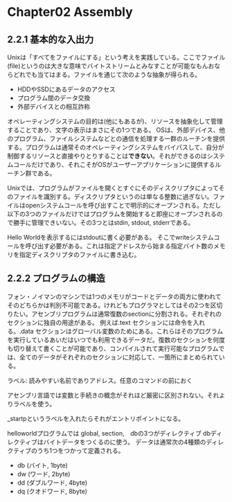 # Chapter02 Assembly
## 2.2.1 基本的な入出力
Unixは「すべてをファイルにする」という考えを実践している。ここでファイル(file)というのは大きな意味でバイトストリームとみなすことが可能なもんおならどれでも当てはまる。ファイルを通じて次のような抽象が得られる。
- HDDやSSDにあるデータのアクセス
- プログラム間のデータ交換
- 外部デバイスとの相互詐称

オペレーティングシステムの目的は(他にもあるが)、リソースを抽象化して管理することであり、文字の表示はまさにその1つである。
OSは、外部デバイス、他のプログラム、ファイルシステムなどとの通信を処理する一群のルーチンを提供する。プログラムは通常そのオペレーティングシステムをバイパスして、自分が制御するリソースと直接やりとりすることは**できない**。それができるのはシステムコールだけであり、それこそがOSがユーザーアプリケーションに提供するルーチン群である。

Unixでは、プログラムがファイルを開くとすぐにそのディスクリプタによってそのファイルを識別する。ディスクリプタというのは単なる整数に過ぎない。ファイルはopenシステムコールを呼び出すことで明示的にオープンされる。ただし以下の3つのファイルだけではプログラムを開始すると即座にオープンされるので勝手に管理できいない。その3つとはstdin, stdout, stderrである。

Hello Worldを表示するにはstdoutに書く必要がある。
そこでwriteシステムコールを呼び出す必要がある。これは指定アドレスから始まる指定バイト数のメモリを指定ディスクリプタのファイルに書き込む。


## 2.2.2 プログラムの構造
フォン・ノイマンのマシンでは1つのメモリがコードとデータの両方に使われてそのどちらかは判別不可能である。けれどもプログラマとしてはその2つを区切りたい。アセンブリプログラムは通常復数のsectionに分割される。それぞれのセクションに独自の用途がある。
例えば.text セクションには命令を入れる。.data セクションはグローバル変数のためにある。これらはそのプログラムを実行しているあいだはいつでも利用できるデータだ。復数のセクションを何度も切り替えて書くことが可能であり、コンパイルされて実行可能なプログラムでは、全てのデータがそれぞれのセクションに対応して、一箇所にまとめられている。

ラベル: 読みやすい名前でありアドレス。任意のコマンドの前におく

アセンブリ言語では変数と手続きの概念がそれほど厳密に区別されない。それよりラベルを使う。

_startpというラベルを入れたらそれがエントリポイントになる。


helloworldプログラムでは
global, section,　dbの3つがディレクティブ
dbディレクティブはバイトデータをつくるのに使う。
データは通常次の4種類のディレクティブのうち1つをつかって定義される。

- db (バイト, 1byte)
- dw (ワード, 2byte)
- dd (ダブルワード, 4byte)
- dq (クオドワード, 8byte)



